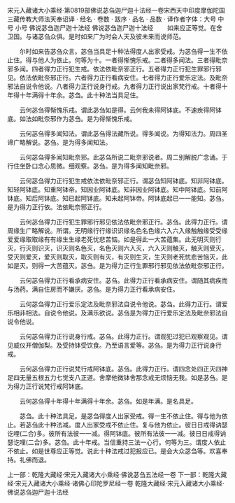 宋元入藏诸大小乘经·第0819部佛说苾刍迦尸迦十法经一卷宋西天中印度摩伽陀国三藏传教大师法天奉诏译
· 经名 · 卷数 · 跋序
· 品名 · 品数 · 译作者字体：大号 中号 小号
佛说苾刍迦尸迦十法经
佛说苾刍迦尸迦十法经
　　如来应正等觉。在舍卫国。与诸苾刍众俱。是时如来广为时会人天及彼未来而说师范。

　　尔时如来告苾刍众言。苾刍当具足十种法得度人出家受戒。为苾刍得一生不依止住。得与他人为依止。何等为十。一者得惭愧乐戒。二者得多闻法。三者得毗奈邪多闻。四者得力正行犯生戒。依法依毗奈邪正行。五者得力正行犯生罪邪行邪见。依法依毗奈邪正行。六者得力正行看病安住。七者得力正行爱乐定法。及毗奈邪法自说令他说。八者得力正行说身行戒。九者得力正行说出家梵行戒。十者得十年得十年满得十年余。苾刍。此十种法当具足住。

　　云何苾刍得惭愧乐戒。谓此苾刍如是得。云何我未得阿钵底。不速疾得阿钵底。如法如毗奈邪作为苾刍。是为得惭愧乐戒。

　　云何苾刍得多闻知法。谓此苾刍得法藏所说。得多闻说。为得知法力。周四圣谛广略解说。苾刍。是为得多闻知法。

　　云何苾刍得多闻知毗奈邪。此苾刍所说二毗奈邪说者。周二别解脱广念诵。于行住坐卧口念心思微。细观察。苾刍。是为得多闻知毗奈邪。

　　云何苾刍得力正行犯生戒依法依毗奈邪正行。谓苾刍知阿钵底。知非阿钵底。知轻阿钵底。知重阿钵帝。知因业阿钵底。知非因业阿钵底。知中阿钵底。知前阿钵底。知后阿钵底。知已起阿钵底。知未起阿钵帝。阿钵底起已一一能知。苾刍。是为得力正行依。法依毗奈邪正行。

　　云何苾刍得力正行犯生罪邪行邪见依法依毗奈邪正行。苾刍。此得力正行。谓周缘生广略解说。所谓。无明缘行行缘识识缘名色名色缘六入六入缘触触缘受受缘爱爱缘取取缘有有缘生生缘老死忧悲苦恼。如是得此一大苦蕴集。此无明灭则行灭，行灭则识灭，识灭则名色灭，名色灭则六入灭，六入灭则触灭，触灭则受灭，受灭则爱灭，爱灭则取灭，取灭则有灭，有灭则生灭，生灭则老死忧悲苦恼灭，此如是灭。则得一大苦蕴灭。苾刍。是为得力正行生罪邪行邪见依法依毗奈邪正行。

　　云何苾刍得力正行看承病安住。苾刍。此得力正行看承病安住。谓随其病疾而与汤药。满自住房而不嫌厌。苾刍。是为得力正行看承病安住。

　　云何苾刍得力正行爱乐定法及毗奈邪法自说令他说。苾刍。此得力正行。谓爱乐相非相法。自说令他说。及满乐欲说。苾刍是为得力正行爱乐定法及毗奈邪法自说令他说。

　　云何苾刍得力正行说身行戒。苾刍。此得力正行。谓观犯过犯已观察观见。谓见威仪开僧伽梨。及受持钵受饮食。乃至语言爱等。苾刍。是为得力正行说身行戒。

　　云何苾刍得力正行说梵行戒阿钵底。苾刍。此得力正行。谓四念处四正灭四神足四无量五根五力七觉支八正道。舍摩他微钵舍那念戒无烦恼无我。如是苾刍。是为得力正行说梵行戒阿钵底。

　　云何苾刍得十年得十年满得十年余。苾刍。如是年满。是名具足。

　　苾刍。此十种法具足。是苾刍得度人出家受戒。得一生不依止住。得与他为依止。若苾刍此十种法减。度人出家受戒不依止住。复与他为依止。彼日日戒得讷瑟讫哩(二合)多。彼所有法彼一一减。得阿钵底。彼所有法彼一一减。彼日日戒得讷瑟讫哩(二合)多。苾刍。此十年戒。当信重持三法一心行。何等为三。谓度人依止不依止。如是世尊应正等觉。说此十种法戒过犯报应已。是会大众苾刍等。欢喜奉持。礼佛而退。

上一部：乾隆大藏经·宋元入藏诸大小乘经·佛说苾刍五法经一卷
下一部：乾隆大藏经·宋元入藏诸大小乘经·诸佛心印陀罗尼经一卷
乾隆大藏经·宋元入藏诸大小乘经·佛说苾刍迦尸迦十法经